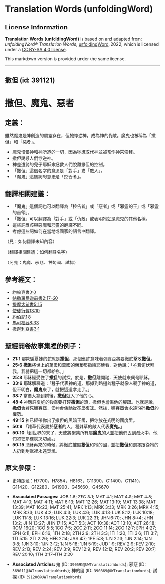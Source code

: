 # Translation Words (unfoldingWord)

## License Information

**Translation Words (unfoldingWord)** is based on and adapted from: _unfoldingWord® Translation Words_, [unfoldingWord](https://unfoldingword.org/utw), 2022, which is licensed under a [CC BY-SA 4.0 license](https://creativecommons.org/licenses/by-sa/4.0/legalcode.en).

This markdown version is provided under the same license.



--------------------------------

## 撒但 (id: 391121)

撒但、魔鬼、惡者
========

定義：
---

雖然魔鬼是神創造的屬靈存在，但牠悖逆神，成為神的仇敵。魔鬼也被稱為「撒但」和「惡者」。

* 魔鬼憎恨神和神所造的一切，因為牠想取代神並被當作神來崇拜。
* 撒但誘惑人們悖逆神。
* 神差遣祂的兒子耶穌來拯救人們脫離撒但的控制。
* 「撒但」這個名字的意思是「對手」或「敵人」。
* 「魔鬼」這個詞的意思是「控告者」。

翻譯相關建議：
-------

* 「魔鬼」這個詞也可以翻譯為「控告者」或「惡者」或「邪靈的王」或「邪靈的首領」。
* 「撒但」可以翻譯為「對手」或「仇敵」或表明牠就是魔鬼的其他名稱。
* 這些詞應該與惡魔和邪靈的翻譯不同。
* 考慮這些詞如何在當地或國家的語言中翻譯。

（見：如何翻譯未知內容）

（翻譯相關建議：如何翻譯名字）

（另見：鬼魔、邪惡、神的國、試探）

參考經文：
-----

* [約翰壹書3:8](https://ref.ly/1John3:8)
* [帖撒羅尼迦前書2:17–20](https://ref.ly/1Thess2:17-1Thess2:20)
* [提摩太前書5:15](https://ref.ly/1Tim5:15)
* [使徒行傳13:10](https://ref.ly/Acts13:10)
* [約伯記1:8](https://ref.ly/Job1:8)
* [馬可福音8:33](https://ref.ly/Mark8:33)
* [撒迦利亞書3:1](https://ref.ly/Zech3:1)

聖經開卷故事集裡的例子：
------------

* **21:1** 那欺騙夏娃的蛇就是**撒但**，那個應許意味著彌賽亞將要徹底擊敗**撒但**。
* **25:6** **撒但**將世上的萬國和萬國的榮華都指給耶穌看，對他說：「祢若俯伏拜我，我就把這一切都給祢。」
* **25:8** 耶穌經受住了**撒但**的試探。於是，**撒但**離開祂，天使就來伺候耶穌。
* **33:6** 耶穌解釋道：「種子代表神的道。那掉到路邊的種子就像人聽了神的道，但不明白，**魔鬼**來了，就把這道拿走了。」
* **38:7** 當猶大拿到餅後，**撒但**就入了他的心。
* **48:4** 神應許夏娃的後裔要打碎**撒但**的頭，撒但也會傷他的腳跟。也就是說，**撒但**會殺死彌賽亞，但神會使祂從死里復活。然後，彌賽亞會永遠粉碎**撒但**的權勢。
* **49:15** 神已經帶你出了撒但的黑暗王國，把你放在光明的國度里。
* **50:9** 「雜草代表屬於**惡者**的人，種雜草的敵人代表**魔鬼。**」
* **50:10**「到世界的末了，天使將聚集所有屬**魔鬼**的人並把他們丟到烈火中，他們將在那裡哀哭切齒。」
* **50:15** 耶穌再來的時候，將徹底摧毀**撒但**和牠的國，並把**撒但**和選擇跟從牠的人扔到地獄裡永遠焚燒。

原文參照：
-----

* 史特朗號：H7700，H7854，H8163，G11390，G11400，G11410，G11420，G12280，G41900，G45660，G45670

* **Associated Passages:** JOB 1:8; ZEC 3:1; MAT 4:1; MAT 4:5; MAT 4:8; MAT 4:10; MAT 4:11; MAT 6:13; MAT 12:26; MAT 13:19; MAT 13:38; MAT 13:39; MAT 16:23; MAT 25:41; MRK 1:13; MRK 3:23; MRK 3:26; MRK 4:15; MRK 8:33; LUK 4:2; LUK 4:3; LUK 4:6; LUK 4:13; LUK 8:12; LUK 10:18; LUK 11:18; LUK 13:16; LUK 22:3; LUK 22:31; JHN 6:70; JHN 8:44; JHN 13:2; JHN 13:27; JHN 17:15; ACT 5:3; ACT 10:38; ACT 13:10; ACT 26:18; ROM 16:20; 1CO 5:5; 1CO 7:5; 2CO 2:11; 2CO 11:14; 2CO 12:7; EPH 4:27; EPH 6:11; EPH 6:16; 1TH 2:18; 2TH 2:9; 2TH 3:3; 1TI 1:20; 1TI 3:6; 1TI 3:7; 1TI 5:15; 2TI 2:26; HEB 2:14; JAS 4:7; 1PE 5:8; 1JN 2:13; 1JN 2:14; 1JN 3:8; 1JN 3:10; 1JN 3:12; 1JN 5:18; 1JN 5:19; JUD 1:9; REV 2:9; REV 2:10; REV 2:13; REV 2:24; REV 3:9; REV 12:9; REV 12:12; REV 20:2; REV 20:7; REV 20:10; 1TH 2:17–1TH 2:20
* **Associated Articles:** 鬼 (ID: `390595@UWTranslationWords`); 邪惡 (ID: `369011@UWTranslationWords`); 神的國 (ID: `390869@UWTranslationWords`); 試探 (ID: `391206@UWTranslationWords`)

